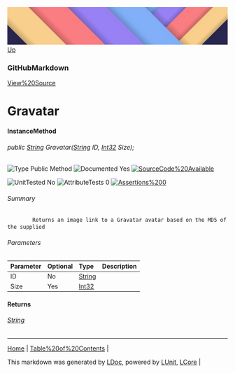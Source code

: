 ![](../Content/LDoc-banner-small.png "")
[Up](GitHubMarkdown.md)
### GitHubMarkdown
[View%20Source](../Markdown/GitHubMarkdown.cs)
# Gravatar
#### InstanceMethod
###### public [String](https://www.google.com/#q=C%23+System.String) Gravatar([String](https://www.google.com/#q=C%23+System.String) ID, [Int32](https://www.google.com/#q=C%23+System.Int32) Size);

![Type Public Method](http://b.repl.ca/v1/Type-Public%20Method-lightgrey.png "") ![Documented Yes](http://b.repl.ca/v1/Documented-Yes-brightgreen.png "") [![SourceCode%20Available](http://b.repl.ca/v1/SourceCode-Available-brightgreen.png%20%22%22)](../Markdown/GitHubMarkdown.cs#L505)

![UnitTested No](http://b.repl.ca/v1/UnitTested-No-lightgrey.png "") ![AttributeTests 0](http://b.repl.ca/v1/AttributeTests-0-lightgrey.png "") [![Assertions%200](http://b.repl.ca/v1/Assertions-0-brightgreen.png%20%22%22)](../Markdown/GitHubMarkdown.cs)
###### Summary

            Returns an image link to a Gravatar avatar based on the MD5 of the supplied 
###### Parameters

Parameter | Optional | Type | Description
:---  | :---  | :---  | :--- 
ID | No | [String](https://www.google.com/#q=C%23+System.String) | 
Size | Yes | [Int32](https://www.google.com/#q=C%23+System.Int32) | 

#### Returns
###### [String](https://www.google.com/#q=C%23+System.String)
---

[Home](../../README.md) | [Table%20of%20Contents](../../TableOfContents.md) | 


This markdown was generated by [LDoc](https://github.com/CodeSingularity/LDoc), powered by [LUnit](https://github.com/CodeSingularity/LUnit), [LCore](https://github.com/CodeSingularity/LCore) | 

